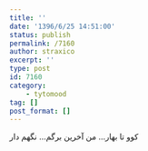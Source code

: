 ```yaml
---
title: ''
date: '1396/6/25 14:51:00'
status: publish
permalink: /7160
author: straxico
excerpt: ''
type: post
id: 7160
category:
    - tytomood
tag: []
post_format: []
---
```

کوو تا بهار… من آخرین برگم… نگهم دار